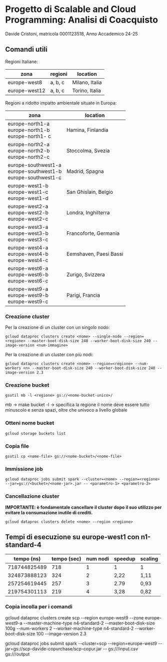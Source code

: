 # Progetto di Scalable and Cloud Programming: Analisi di Coacquisto
Davide Cristoni, matricola 0001123518, Anno Accademico 24-25

## Comandi utili

Regioni Italiane:

| zona          | regioni | location       |
|---------------|---------|----------------|
| europe-west8  | a, b, c | Milano, Italia |
| europe-west12 | a, b, c | Torino, Italia |



Regioni a ridotto impatto ambientale situate in Europa:

| zona                                                                    | location               |
|-------------------------------------------------------------------------|------------------------|
| europe-north1-a <br/> europe-north1-b <br/> europe-north1- c            | Hamina, Finlandia      |
| europe-north2-a <br/> europe-north2-b <br/> europe-north2-c             | Stoccolma, Svezia      |
| europe-southwest1-a <br/> europe-southwest1-b <br/> europe-southwest1-c | Madrid, Spagna         |
| europe-west1-b <br/> europe-west1-c <br/> europe-west1-d                | San Ghislain, Belgio   |
| europe-west2-a <br/> europe-west2-b <br/> europe-west2-c                | Londra, Inghilterra    |
| europe-west3-a <br/> europe-west3-b <br/> europe-west3-c                | Francoforte, Germania  |
| europe-west4-a <br/> europe-west4-b <br/> europe-west4-c                | Eemshaven, Paesi Bassi |
| europe-west6-a <br/> europe-west6-b <br/> europe-west6-c                | Zurigo, Svizzera       |
| europe-west9-a <br/> europe-west9-b <br/> europe-west9-c                | Parigi, Francia        |


### Creazione cluster
Per la creazione di un cluster con un singolo nodo:
```shell
gcloud dataproc clusters create <nome> --single-node --region=<regione> --master-boot-disk-size 240 --worker-boot-disk-size 240 --image-version <num-immagine>
```
Per la creazione di un cluster con più nodi:
```shell
gcloud dataproc clusters create <nome> --region=<regione> --num-workers <n> --master-boot-disk-size 240 --worker-boot-disk-size 240 --image-version 2.3
```

### Creazione bucket
```shell
gsutil mb -l <regione> gs://<nome-bucket-unico>/
```
mb -> make bucket
-l -> specifica la regione
il nome deve essere tutto minuscolo e senza spazi, oltre che univoco a livello globale

### Otteni nome bucket
```shell
gcloud storage buckets list
```

### Copia file
```shell
gsutil cp <nome-file> gs://<nome-bucket>/<nome-file>
```
### Immissione job

```shell
gcloud dataproc jobs submit spark --cluster=<nome> --region=<regione> --jar=gs://<bucket>/<nome-jar>.jar -- <parametro-1> <parametro-2>
```

### Cancellazione cluster
**IMPORTANTE: è fondamentale cancellare il cluster dopo il suo utilizzo per 
evitare la consumazione inutile di crediti.**
```shell
gcloud dataproc clusters delete <nome> --region <regione>
```

## Tempi di esecuzione su europe-west1 con n1-standard-4

| tempo (ns)    | tempo (sec) | num nodi | speedup | scaling |
|---------------|-------------|----------|---------|---------|
| 718744825489  | 718         | 1        | 1       | 1       |
| 324873888123  | 324         | 2        | 2,22    | 1,11    |
| 257254619445  | 257         | 3        | 2.79    | 0,93    |
| 219754301113  | 219         | 4        | 3,28    | 0,82    |

### Copia incolla per i comandi
gcloud dataproc clusters create scp --region europe-west9 --zone europe-west9-a --master-machine-type n4-standard-2 --master-boot-disk-size 100g --num-workers 2 --worker-machine-type n4-standard-2 --worker-boot-disk-size 100 --image-version 2.3

gcloud dataproc jobs submit spark --cluster=scp --region=europe-west9 --jar=gs://scp-davide-copurchase/scp-copur.jar -- gs://<nome bucket>/input.csv gs://<nome bucket>/output

